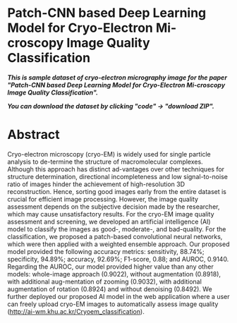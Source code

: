 # Patch-CNN based Deep Learning Model for Cryo-Electron Mi-croscopy Image Quality Classification

***This is sample dataset of cryo-electron micrography image for the paper "Patch-CNN based Deep Learning Model for Cryo-Electron Mi-croscopy Image Quality Classification".***

***You can download the dataset by clicking "code" -> "download ZIP".***
# Abstract
Cryo-electron microscopy (cryo-EM) is widely used for single particle analysis to de-termine the structure of macromolecular complexes. Although this approach has distinct ad-vantages over other techniques for structure determination, directional incompleteness and low signal-to-noise ratio of images hinder the achievement of high-resolution 3D reconstruction. Hence, sorting good images early from the entire dataset is crucial for efficient image processing. However, the image quality assessment depends on the subjective decision made by the researcher, which may cause unsatisfactory results. For the cryo-EM image quality assessment and screening, we developed an artificial intelligence (AI) model to classify the images as good-, moderate-, and bad-quality. For the classification, we proposed a patch-based convolutional neural networks, which were then applied with a weighted ensemble approach. Our proposed model provided the following accuracy metrics: sensitivity, 88.74%; specificity, 94.89%; accuracy, 92.69%; F1-score, 0.88; and AUROC, 0.9140. Regarding the AUROC, our model provided higher value than any other models: whole-image approach (0.9022), without augmentation (0.8918), with additional aug-mentation of zooming (0.9032), with additional augmentation of rotation (0.8924) and without denoising (0.8492). We further deployed our proposed AI model in the web application where a user can freely upload cryo-EM images to automatically assess image quality (http://ai-wm.khu.ac.kr/Cryoem_classification). 
